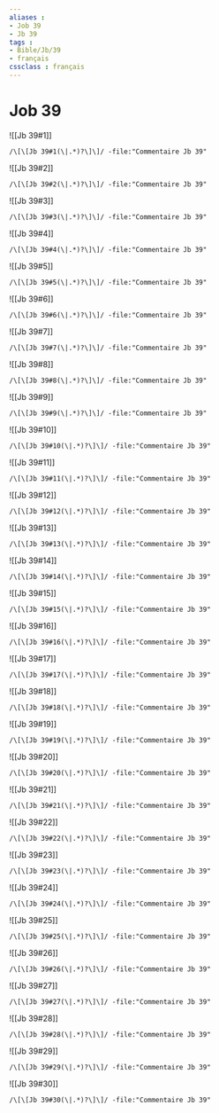 ```yaml
---
aliases : 
- Job 39
- Jb 39
tags : 
- Bible/Jb/39
- français
cssclass : français
---
```


# Job 39

![[Jb 39#1]]

```query
/\[\[Jb 39#1(\|.*)?\]\]/ -file:"Commentaire Jb 39"
```

![[Jb 39#2]]

```query
/\[\[Jb 39#2(\|.*)?\]\]/ -file:"Commentaire Jb 39"
```

![[Jb 39#3]]

```query
/\[\[Jb 39#3(\|.*)?\]\]/ -file:"Commentaire Jb 39"
```

![[Jb 39#4]]

```query
/\[\[Jb 39#4(\|.*)?\]\]/ -file:"Commentaire Jb 39"
```

![[Jb 39#5]]

```query
/\[\[Jb 39#5(\|.*)?\]\]/ -file:"Commentaire Jb 39"
```

![[Jb 39#6]]

```query
/\[\[Jb 39#6(\|.*)?\]\]/ -file:"Commentaire Jb 39"
```

![[Jb 39#7]]

```query
/\[\[Jb 39#7(\|.*)?\]\]/ -file:"Commentaire Jb 39"
```

![[Jb 39#8]]

```query
/\[\[Jb 39#8(\|.*)?\]\]/ -file:"Commentaire Jb 39"
```

![[Jb 39#9]]

```query
/\[\[Jb 39#9(\|.*)?\]\]/ -file:"Commentaire Jb 39"
```

![[Jb 39#10]]

```query
/\[\[Jb 39#10(\|.*)?\]\]/ -file:"Commentaire Jb 39"
```

![[Jb 39#11]]

```query
/\[\[Jb 39#11(\|.*)?\]\]/ -file:"Commentaire Jb 39"
```

![[Jb 39#12]]

```query
/\[\[Jb 39#12(\|.*)?\]\]/ -file:"Commentaire Jb 39"
```

![[Jb 39#13]]

```query
/\[\[Jb 39#13(\|.*)?\]\]/ -file:"Commentaire Jb 39"
```

![[Jb 39#14]]

```query
/\[\[Jb 39#14(\|.*)?\]\]/ -file:"Commentaire Jb 39"
```

![[Jb 39#15]]

```query
/\[\[Jb 39#15(\|.*)?\]\]/ -file:"Commentaire Jb 39"
```

![[Jb 39#16]]

```query
/\[\[Jb 39#16(\|.*)?\]\]/ -file:"Commentaire Jb 39"
```

![[Jb 39#17]]

```query
/\[\[Jb 39#17(\|.*)?\]\]/ -file:"Commentaire Jb 39"
```

![[Jb 39#18]]

```query
/\[\[Jb 39#18(\|.*)?\]\]/ -file:"Commentaire Jb 39"
```

![[Jb 39#19]]

```query
/\[\[Jb 39#19(\|.*)?\]\]/ -file:"Commentaire Jb 39"
```

![[Jb 39#20]]

```query
/\[\[Jb 39#20(\|.*)?\]\]/ -file:"Commentaire Jb 39"
```

![[Jb 39#21]]

```query
/\[\[Jb 39#21(\|.*)?\]\]/ -file:"Commentaire Jb 39"
```

![[Jb 39#22]]

```query
/\[\[Jb 39#22(\|.*)?\]\]/ -file:"Commentaire Jb 39"
```

![[Jb 39#23]]

```query
/\[\[Jb 39#23(\|.*)?\]\]/ -file:"Commentaire Jb 39"
```

![[Jb 39#24]]

```query
/\[\[Jb 39#24(\|.*)?\]\]/ -file:"Commentaire Jb 39"
```

![[Jb 39#25]]

```query
/\[\[Jb 39#25(\|.*)?\]\]/ -file:"Commentaire Jb 39"
```

![[Jb 39#26]]

```query
/\[\[Jb 39#26(\|.*)?\]\]/ -file:"Commentaire Jb 39"
```

![[Jb 39#27]]

```query
/\[\[Jb 39#27(\|.*)?\]\]/ -file:"Commentaire Jb 39"
```

![[Jb 39#28]]

```query
/\[\[Jb 39#28(\|.*)?\]\]/ -file:"Commentaire Jb 39"
```

![[Jb 39#29]]

```query
/\[\[Jb 39#29(\|.*)?\]\]/ -file:"Commentaire Jb 39"
```

![[Jb 39#30]]

```query
/\[\[Jb 39#30(\|.*)?\]\]/ -file:"Commentaire Jb 39"
```

